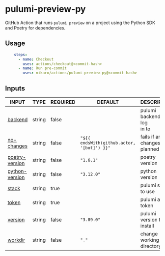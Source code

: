 # pulumi-preview-py

GitHub Action that runs `pulumi preview` on a project using the Python SDK and Poetry for dependencies.

## Usage

```yaml
    steps:
      - name: Checkout
        uses: actions/checkout@<commit-hash>
      - name: Run pre-commit
        uses: nikaro/actions/pulumi-preview-py@<commit-hash>
```

## Inputs

<!-- AUTO-DOC-INPUT:START - Do not remove or modify this section -->

|                                   INPUT                                    |  TYPE  | REQUIRED |                  DEFAULT                   |             DESCRIPTION              |
|----------------------------------------------------------------------------|--------|----------|--------------------------------------------|--------------------------------------|
|           <a name="input_backend"></a>[backend](#input_backend)            | string |  false   |                                            | pulumi backend url to log <br>in to  |
|       <a name="input_no-changes"></a>[no-changes](#input_no-changes)       | string |  false   | `"${{ endsWith(github.actor, '[bot]') }}"` | fails if any changes is <br>planned  |
| <a name="input_poetry-version"></a>[poetry-version](#input_poetry-version) | string |  false   |                 `"1.6.1"`                  |            poetry version            |
| <a name="input_python-version"></a>[python-version](#input_python-version) | string |  false   |                 `"3.12.0"`                 |            python version            |
|              <a name="input_stack"></a>[stack](#input_stack)               | string |   true   |                                            |         pulumi stack to use          |
|              <a name="input_token"></a>[token](#input_token)               | string |   true   |                                            |         pulumi access token          |
|           <a name="input_version"></a>[version](#input_version)            | string |  false   |                 `"3.89.0"`                 |      pulumi version to install       |
|           <a name="input_workdir"></a>[workdir](#input_workdir)            | string |  false   |                   `"."`                    |       change working directory       |

<!-- AUTO-DOC-INPUT:END -->
